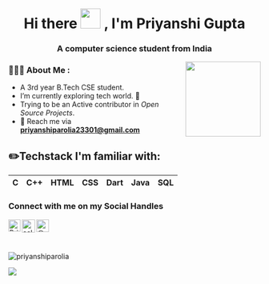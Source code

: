<h1 align="center">Hi there <img height="40" src="https://github.com/TheDudeThatCode/TheDudeThatCode/blob/master/Assets/Hi.gif"> , I'm Priyanshi Gupta</h1>
<h3 align="center">A computer science student from India</h3>

<img align='right' src='https://github.com/Rishit-dagli/Rishit-dagli/blob/master/images/octocat-anime.gif' width='150"'>

<h3 align="left">👩🏻‍💻 About Me :</h3>

- A 3rd year B.Tech CSE student.
- I’m currently exploring tech world. 👀 
- Trying to be an Active contributor in _Open Source Projects_.
- 📧 Reach me via **priyanshiparolia23301@gmail.com**
 

## ✏️Techstack I'm familiar with: 

C | C++ | HTML | CSS | Dart | Java | SQL |
--|-----|------|-----| ---- | ---- | --- |




### Connect with me on my Social Handles

<a href="https://www.linkedin.com/in/priyanshi-gupta-23301/">
    <img align="left" alt="Priyanshi gupta | Linkedin" width="24px" src="https://github.com/TheDudeThatCode/TheDudeThatCode/blob/master/Assets/Linkedin.svg" />
  </a>
   <a href="https://twitter.com/selfcares321">
    <img align="left" alt="selfcares321 | Twitter" width="26px" src="https://github.com/TheDudeThatCode/TheDudeThatCode/blob/master/Assets/Twitter.svg" />
</a> 
  </a><a href="https://medium.com/@_shi_23301" target="blank"><img align="left" src="https://cdn.jsdelivr.net/npm/simple-icons@3.0.1/icons/medium.svg" alt="@_shi_23301" height="25" width="25" /></a> 

<br>
<br>
<br>


<p align="left">
  <img
    src="https://komarev.com/ghpvc/?username=priyanshiparolia"
    alt="priyanshiparolia"
  />
</p>

<a href=https://github.com/girlscript/winter-of-contributing>
   <img src=https://img.shields.io/badge/GirlscriptWinterOfContributing-Contributor-mazenta>
</a>



